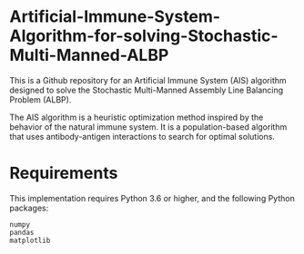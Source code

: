 # Artificial-Immune-System-Algorithm-for-solving-Stochastic-Multi-Manned-ALBP
This is a Github repository for an Artificial Immune System (AIS) algorithm designed to solve the Stochastic Multi-Manned Assembly Line Balancing Problem (ALBP).

The AIS algorithm is a heuristic optimization method inspired by the behavior of the natural immune system. It is a population-based algorithm that uses antibody-antigen interactions to search for optimal solutions.

# Requirements

This implementation requires Python 3.6 or higher, and the following Python packages:

    numpy
    pandas
    matplotlib
